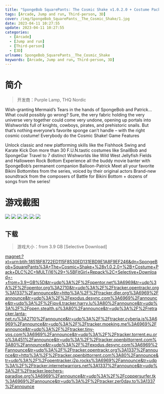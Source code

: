 ```yaml
---
title: "SpongeBob SquarePants: The Cosmic Shake v1.0.2.0 + Costume Pack DLC"
tags: [Arcade, Jump and run, Third-person, 3D]
cover: /img/SpongeBob_SquarePants__The_Cosmic_Shake/1.jpg
date: 2023-04-11 10:27:55
update: 2023-04-11 10:27:55
categories: 
  - [Arcade]
  - [Jump and run]
  - [Third-person]
  - [3D]
urlname: SpongeBob_SquarePants__The_Cosmic_Shake
keywords: [Arcade, Jump and run, Third-person, 3D]
---
```

# 简介

> 开发商：Purple Lamp, THQ Nordic

Wish-granting Mermaid’s Tears in the hands of SpongeBob and Patrick… What could possibly go wrong?
Sure, the very fabric holding the very universe very together could come very undone, opening up portals into Wishworlds full of knights, cowboys, pirates, and prehistoric snails.
But that’s nothing everyone’s favorite sponge can’t handle – with the right cosmic costume! Everybody do the Cosmic Shake!
Game Features

Unlock classic and new platforming skills like the Fishhook Swing and Karate Kick
Don more than 30 F.U.N.tastic costumes like SnailBob and SpongeGar
Travel to 7 distinct Wishworlds like Wild West Jellyfish Fields and Halloween Rock Bottom
Experience all the buddy movie banter with SpongeBob’s permanent companion Balloon-Patrick
Meet all your favorite Bikini Bottomites from the series, voiced by their original actors
Brand-new soundtrack from the composers of Battle for Bikini Bottom + dozens of songs from the series!

# 游戏截图

![](/img/SpongeBob_SquarePants__The_Cosmic_Shake/2.jpg)
![](/img/SpongeBob_SquarePants__The_Cosmic_Shake/3.jpg)
![](/img/SpongeBob_SquarePants__The_Cosmic_Shake/4.jpg)
![](/img/SpongeBob_SquarePants__The_Cosmic_Shake/5.jpg)
![](/img/SpongeBob_SquarePants__The_Cosmic_Shake/6.jpg)
![](/img/SpongeBob_SquarePants__The_Cosmic_Shake/7.jpg)


## 下载

> 游戏大小：from 3.9 GB [Selective Download]

[magnet:?xt=urn:btih:1851BF8722ED115F8530ED131EBD9E1A8F9EF246&amp;dn=SpongeBob+SquarePants%3A+The+Cosmic+Shake+%28v1.0.2.0+%2B+Costume+Pack+DLC%2C+MULTi16%29+%5BFitGirl+Repack%2C+Selective+Download+-+from+3.9+GB%5D&amp;tr=udp%3A%2F%2Fopentor.net%3A6969&amp;tr=udp%3A%2F%2Fopentor.org%3A2710&amp;tr=udp%3A%2F%2Ftracker.opentrackr.org%3A1337%2Fannounce&amp;tr=http%3A%2F%2Ftracker.dler.org%3A6969%2Fannounce&amp;tr=udp%3A%2F%2Fexodus.desync.com%3A6969%2Fannounce&amp;tr=udp%3A%2F%2Fipv4.tracker.harry.lu%3A80%2Fannounce&amp;tr=udp%3A%2F%2Fopen.stealth.si%3A80%2Fannounce&amp;tr=udp%3A%2F%2Fretracker.lanta-net.ru%3A2710%2Fannounce&amp;tr=udp%3A%2F%2Ftracker.cyberia.is%3A6969%2Fannounce&amp;tr=udp%3A%2F%2Ftracker.moeking.me%3A6969%2Fannounce&amp;tr=udp%3A%2F%2Ftracker.tiny-vps.com%3A6969%2Fannounce&amp;tr=udp%3A%2F%2Ftracker.torrent.eu.org%3A451%2Fannounce&amp;tr=udp%3A%2F%2Ftracker.openbittorrent.com%3A80%2Fannounce&amp;tr=udp%3A%2F%2Fexodus.desync.com%3A6969%2Fannounce&amp;tr=udp%3A%2F%2Ftracker.opentrackr.org%3A1337%2Fannounce&amp;tr=http%3A%2F%2Ftracker.openbittorrent.com%3A80%2Fannounce&amp;tr=udp%3A%2F%2Fopentracker.i2p.rocks%3A6969%2Fannounce&amp;tr=udp%3A%2F%2Ftracker.internetwarriors.net%3A1337%2Fannounce&amp;tr=udp%3A%2F%2Ftracker.leechers-paradise.org%3A6969%2Fannounce&amp;tr=udp%3A%2F%2Fcoppersurfer.tk%3A6969%2Fannounce&amp;tr=udp%3A%2F%2Ftracker.zer0day.to%3A1337%2Fannounce](magnet:?xt=urn:btih:1851BF8722ED115F8530ED131EBD9E1A8F9EF246&amp;dn=SpongeBob+SquarePants%3A+The+Cosmic+Shake+%28v1.0.2.0+%2B+Costume+Pack+DLC%2C+MULTi16%29+%5BFitGirl+Repack%2C+Selective+Download+-+from+3.9+GB%5D&amp;tr=udp%3A%2F%2Fopentor.net%3A6969&amp;tr=udp%3A%2F%2Fopentor.org%3A2710&amp;tr=udp%3A%2F%2Ftracker.opentrackr.org%3A1337%2Fannounce&amp;tr=http%3A%2F%2Ftracker.dler.org%3A6969%2Fannounce&amp;tr=udp%3A%2F%2Fexodus.desync.com%3A6969%2Fannounce&amp;tr=udp%3A%2F%2Fipv4.tracker.harry.lu%3A80%2Fannounce&amp;tr=udp%3A%2F%2Fopen.stealth.si%3A80%2Fannounce&amp;tr=udp%3A%2F%2Fretracker.lanta-net.ru%3A2710%2Fannounce&amp;tr=udp%3A%2F%2Ftracker.cyberia.is%3A6969%2Fannounce&amp;tr=udp%3A%2F%2Ftracker.moeking.me%3A6969%2Fannounce&amp;tr=udp%3A%2F%2Ftracker.tiny-vps.com%3A6969%2Fannounce&amp;tr=udp%3A%2F%2Ftracker.torrent.eu.org%3A451%2Fannounce&amp;tr=udp%3A%2F%2Ftracker.openbittorrent.com%3A80%2Fannounce&amp;tr=udp%3A%2F%2Fexodus.desync.com%3A6969%2Fannounce&amp;tr=udp%3A%2F%2Ftracker.opentrackr.org%3A1337%2Fannounce&amp;tr=http%3A%2F%2Ftracker.openbittorrent.com%3A80%2Fannounce&amp;tr=udp%3A%2F%2Fopentracker.i2p.rocks%3A6969%2Fannounce&amp;tr=udp%3A%2F%2Ftracker.internetwarriors.net%3A1337%2Fannounce&amp;tr=udp%3A%2F%2Ftracker.leechers-paradise.org%3A6969%2Fannounce&amp;tr=udp%3A%2F%2Fcoppersurfer.tk%3A6969%2Fannounce&amp;tr=udp%3A%2F%2Ftracker.zer0day.to%3A1337%2Fannounce)
